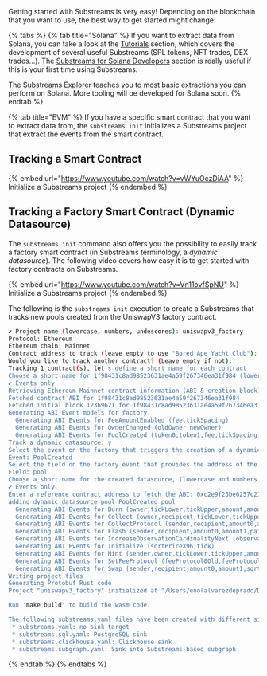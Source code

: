 
Getting started with Substreams is very easy! Depending on the blockchain that you want to use, the best way to get started might change:

{% tabs %}
{% tab title="Solana" %}
If you want to extract data from Solana, you can take a look at the [Tutorials](../tutorials/solana/solana.md) section, which covers the development of several useful Substreams (SPL tokens, NFT trades, DEX trades...). The [Substreams for Solana Developers](../common/intro-solana.md) section is really useful if this is your first time using Substreams.

The [Substreams Explorer](../tutorials/solana/explore-solana/explore-solana.md) teaches you to most basic extractions you can perform on Solana. More tooling will be developed for Solana soon.
{% endtab %}

{% tab title="EVM" %}
If you have a specific smart contract that you want to extract data from, the `substreams init` initializes a Substreams project that extract the events from the smart contract.

## Tracking a Smart Contract

{% embed url="https://www.youtube.com/watch?v=vWYuOczDiAA" %}
Initialize a Substreams project
{% endembed %}

## Tracking a Factory Smart Contract (Dynamic Datasource)

The `substreams init` command also offers you the possibility to easily track a factory smart contract (in Substreams terminology, a _dynamic datasource_). The following video covers how easy it is to get started with factory contracts on Substreams.

{% embed url="https://www.youtube.com/watch?v=Vn11ovfSpNU" %}
Initialize a Substreams project
{% endembed %}

The following is the `substreams init` execution to create a Substreams that tracks new pools created from the UniswapV3 factory contract.

```bash
✔ Project name (lowercase, numbers, undescores): uniswapv3_factory
Protocol: Ethereum
Ethereum chain: Mainnet
Contract address to track (leave empty to use "Bored Ape Yacht Club"): 0x1f98431c8ad98523631ae4a59f267346ea31f984
Would you like to track another contract? (Leave empty if not): 
Tracking 1 contract(s), let's define a short name for each contract
Choose a short name for 1f98431c8ad98523631ae4a59f267346ea31f984 (lowercase and numbers only): factory
✔ Events only
Retrieving Ethereum Mainnet contract information (ABI & creation block)
Fetched contract ABI for 1f98431c8ad98523631ae4a59f267346ea31f984
Fetched initial block 12369621 for 1f98431c8ad98523631ae4a59f267346ea31f984 (lowest 12369621)
Generating ABI Event models for factory
  Generating ABI Events for FeeAmountEnabled (fee,tickSpacing)
  Generating ABI Events for OwnerChanged (oldOwner,newOwner)
  Generating ABI Events for PoolCreated (token0,token1,fee,tickSpacing,pool)
Track a dynamic datasource: y
Select the event on the factory that triggers the creation of a dynamic datasource:
Event: PoolCreated
Select the field on the factory event that provides the address of the dynamic datasource:
Field: pool
Choose a short name for the created datasource, (lowercase and numbers only): pool
✔ Events only
Enter a reference contract address to fetch the ABI: 0xc2e9f25be6257c210d7adf0d4cd6e3e881ba25f8
adding dynamic datasource pool PoolCreated pool
  Generating ABI Events for Burn (owner,tickLower,tickUpper,amount,amount0,amount1)
  Generating ABI Events for Collect (owner,recipient,tickLower,tickUpper,amount0,amount1)
  Generating ABI Events for CollectProtocol (sender,recipient,amount0,amount1)
  Generating ABI Events for Flash (sender,recipient,amount0,amount1,paid0,paid1)
  Generating ABI Events for IncreaseObservationCardinalityNext (observationCardinalityNextOld,observationCardinalityNextNew)
  Generating ABI Events for Initialize (sqrtPriceX96,tick)
  Generating ABI Events for Mint (sender,owner,tickLower,tickUpper,amount,amount0,amount1)
  Generating ABI Events for SetFeeProtocol (feeProtocol0Old,feeProtocol1Old,feeProtocol0New,feeProtocol1New)
  Generating ABI Events for Swap (sender,recipient,amount0,amount1,sqrtPriceX96,liquidity,tick)
Writing project files
Generating Protobuf Rust code
Project "uniswapv3_factory" initialized at "/Users/enolalvarezdeprado/Documents/projects/substreams/dsds/test"

Run 'make build' to build the wasm code.

The following substreams.yaml files have been created with different sink targets:
 * substreams.yaml: no sink target
 * substreams.sql.yaml: PostgreSQL sink
 * substreams.clickhouse.yaml: Clickhouse sink
 * substreams.subgraph.yaml: Sink into Substreams-based subgraph
```

{% endtab %}
{% endtabs %}